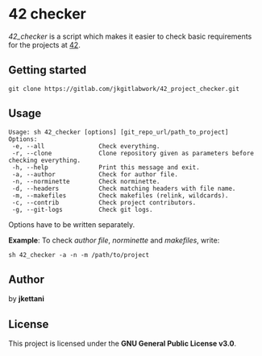 # 42 checker

*42\_checker* is a script which makes it easier to check basic requirements for the projects at [42](https://www.42.fr/).

## Getting started

```
git clone https://gitlab.com/jkgitlabwork/42_project_checker.git
```

## Usage

```
Usage: sh 42_checker [options] [git_repo_url/path_to_project]
Options:
 -e, --all               Check everything.
 -r, --clone             Clone repository given as parameters before checking everything.
 -h, --help              Print this message and exit.
 -a, --author            Check for author file.
 -n, --norminette        Check norminette.
 -d, --headers           Check matching headers with file name.
 -m, --makefiles         Check makefiles (relink, wildcards).
 -c, --contrib           Check project contributors.
 -g, --git-logs          Check git logs.

```

Options have to be written separately.

**Example**:
To check *author file*, *norminette* and *makefiles*, write:
```
sh 42_checker -a -n -m /path/to/project
```

## Author

by **jkettani**

## License

This project is licensed under the **GNU General Public License v3.0**.
